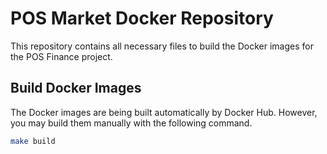 # POS Market Docker Repository

This repository contains all necessary files to build the Docker images for the POS Finance project.

## Build Docker Images

The Docker images are being built automatically by Docker Hub. However, you may build them manually with the following
command.

```bash
make build
```
